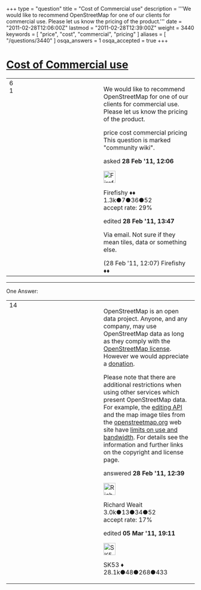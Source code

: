 +++
type = "question"
title = "Cost of Commercial use"
description = '''We would like to recommend OpenStreetMap for one of our clients for commercial use. Please let us know the pricing of the product.'''
date = "2011-02-28T12:06:00Z"
lastmod = "2011-02-28T12:39:00Z"
weight = 3440
keywords = [ "price", "cost", "commercial", "pricing" ]
aliases = [ "/questions/3440" ]
osqa_answers = 1
osqa_accepted = true
+++

<div class="headNormal">

# [Cost of Commercial use](/questions/3440/cost-of-commercial-use)

</div>

<div id="main-body">

<div id="askform">

<table id="question-table" style="width:100%;">
<colgroup>
<col style="width: 50%" />
<col style="width: 50%" />
</colgroup>
<tbody>
<tr>
<td style="width: 30px; vertical-align: top"><div class="vote-buttons">
<span id="post-3440-upvote" class="ajax-command post-vote up" rel="nofollow" title="I like this post (click again to cancel)"> </span>
<div id="post-3440-score" class="post-score" title="current number of votes">
6
</div>
<span id="post-3440-downvote" class="ajax-command post-vote down" rel="nofollow" title="I dont like this post (click again to cancel)"> </span> <span id="favorite-mark" class="ajax-command favorite-mark" rel="nofollow" title="mark/unmark this question as favorite (click again to cancel)"> </span>
<div id="favorite-count" class="favorite-count">
1
</div>
</div></td>
<td><div id="item-right">
<div class="question-body">
<p>We would like to recommend OpenStreetMap for one of our clients for commercial use. Please let us know the pricing of the product.</p>
</div>
<div id="question-tags" class="tags-container tags">
<span class="post-tag tag-link-price" rel="tag" title="see questions tagged &#39;price&#39;">price</span> <span class="post-tag tag-link-cost" rel="tag" title="see questions tagged &#39;cost&#39;">cost</span> <span class="post-tag tag-link-commercial" rel="tag" title="see questions tagged &#39;commercial&#39;">commercial</span> <span class="post-tag tag-link-pricing" rel="tag" title="see questions tagged &#39;pricing&#39;">pricing</span>
</div>
<div id="question-controls" class="post-controls">
<div class="community-wiki">
This question is marked "community wiki".
</div>
</div>
<div class="post-update-info-container">
<div class="post-update-info post-update-info-user">
<p>asked <strong>28 Feb '11, 12:06</strong></p>
<img src="https://secure.gravatar.com/avatar/e79628d44a15e95c607f8c5007d0ccd2?s=32&amp;d=identicon&amp;r=g" class="gravatar" width="32" height="32" alt="Firefishy&#39;s gravatar image" />
<p><span>Firefishy ♦♦</span><br />
<span class="score" title="1296 reputation points"><span>1.3k</span></span><span title="7 badges"><span class="badge1">●</span><span class="badgecount">7</span></span><span title="36 badges"><span class="silver">●</span><span class="badgecount">36</span></span><span title="52 badges"><span class="bronze">●</span><span class="badgecount">52</span></span><br />
<span class="accept_rate" title="Rate of the user&#39;s accepted answers">accept rate:</span> <span title="Firefishy has 14 accepted answers">29%</span></p>
</div>
<div class="post-update-info post-update-info-edited">
<p><span> edited <strong>28 Feb '11, 13:47</strong> </span></p>
</div>
</div>
<div id="comments-container-3440" class="comments-container">
<span id="3441"></span>
<div id="comment-3441" class="comment">
<div id="post-3441-score" class="comment-score">
&#10;</div>
<div class="comment-text">
<p>Via email. Not sure if they mean tiles, data or something else.</p>
</div>
<div id="comment-3441-info" class="comment-info">
<span class="comment-age">(28 Feb '11, 12:07)</span> <span class="comment-user userinfo">Firefishy ♦♦</span>
</div>
</div>
</div>
<div id="comment-tools-3440" class="comment-tools">
&#10;</div>
<div class="clear">
&#10;</div>
<div id="comment-3440-form-container" class="comment-form-container">
&#10;</div>
<div class="clear">
&#10;</div>
</div></td>
</tr>
</tbody>
</table>

------------------------------------------------------------------------

<div class="tabBar">

<span id="sort-top"></span>

<div class="headQuestions">

One Answer:

</div>

</div>

<span id="3442"></span>

<div id="answer-container-3442" class="answer accepted-answer">

<table style="width:100%;">
<colgroup>
<col style="width: 50%" />
<col style="width: 50%" />
</colgroup>
<tbody>
<tr>
<td style="width: 30px; vertical-align: top"><div class="vote-buttons">
<span id="post-3442-upvote" class="ajax-command post-vote up" rel="nofollow" title="I like this post (click again to cancel)"> </span>
<div id="post-3442-score" class="post-score" title="current number of votes">
14
</div>
<span id="post-3442-downvote" class="ajax-command post-vote down" rel="nofollow" title="I dont like this post (click again to cancel)"> </span> <span class="accept-answer on" rel="nofollow" title="Firefishy has selected this answer as the correct answer"> </span>
</div></td>
<td><div class="item-right">
<div class="answer-body">
<p>OpenStreetMap is an open data project. Anyone, and any company, may use OpenStreetMap data as long as they comply with the <a href="http://www.openstreetmap.org/copyright">OpenStreetMap license</a>. However we would appreciate a <a href="http://donate.openstreetmap.org/">donation</a>.</p>
<p>Please note that there are additional restrictions when using other services which present OpenStreetMap data. For example, the <a href="http://wiki.openstreetmap.org/wiki/API_usage_policy">editing API</a> and the map image tiles from the <a href="http://openstreetmap.org">openstreetmap.org</a> web site have <a href="http://wiki.openstreetmap.org/wiki/Tile_usage_policy">limits on use and bandwidth</a>. For details see the information and further links on the copyright and license page.</p>
</div>
<div class="answer-controls post-controls">
&#10;</div>
<div class="post-update-info-container">
<div class="post-update-info post-update-info-user">
<p>answered <strong>28 Feb '11, 12:39</strong></p>
<img src="https://secure.gravatar.com/avatar/d90ea04df82d77f534659f08894dd889?s=32&amp;d=identicon&amp;r=g" class="gravatar" width="32" height="32" alt="Richard%20Weait&#39;s gravatar image" />
<p><span>Richard Weait</span><br />
<span class="score" title="3044 reputation points"><span>3.0k</span></span><span title="13 badges"><span class="badge1">●</span><span class="badgecount">13</span></span><span title="34 badges"><span class="silver">●</span><span class="badgecount">34</span></span><span title="52 badges"><span class="bronze">●</span><span class="badgecount">52</span></span><br />
<span class="accept_rate" title="Rate of the user&#39;s accepted answers">accept rate:</span> <span title="Richard Weait has 8 accepted answers">17%</span></p>
</div>
<div class="post-update-info post-update-info-edited">
<p><span> edited <strong>05 Mar '11, 19:11</strong> </span></p>
<img src="https://secure.gravatar.com/avatar/06cd84075f1adc2870ad102c7233e661?s=32&amp;d=identicon&amp;r=g" class="gravatar" width="32" height="32" alt="SK53&#39;s gravatar image" />
<p><span>SK53 ♦</span><br />
<span class="score" title="28084 reputation points"><span>28.1k</span></span><span title="48 badges"><span class="badge1">●</span><span class="badgecount">48</span></span><span title="268 badges"><span class="silver">●</span><span class="badgecount">268</span></span><span title="433 badges"><span class="bronze">●</span><span class="badgecount">433</span></span></p>
</div>
</div>
<div id="comments-container-3442" class="comments-container">
&#10;</div>
<div id="comment-tools-3442" class="comment-tools">
&#10;</div>
<div class="clear">
&#10;</div>
<div id="comment-3442-form-container" class="comment-form-container">
&#10;</div>
<div class="clear">
&#10;</div>
</div></td>
</tr>
</tbody>
</table>

</div>

<div class="paginator-container-left">

</div>

</div>

</div>

